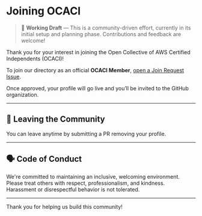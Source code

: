 # Joining OCACI

> 🚧 **Working Draft** — This is a community-driven effort, currently in its initial setup and planning phase. Contributions and feedback are welcome!

Thank you for your interest in joining the Open Collective of AWS Certified Independents (OCACI)!

To join our directory as an official **OCACI Member**, [open a Join Request Issue](https://github.com/ocaci/ocaci/issues/new?template=join-ocaci-iq.yml).

Once approved, your profile will go live and you’ll be invited to the GitHub organization.

---

## 📅 Leaving the Community

You can leave anytime by submitting a PR removing your profile.

---

## 🗣️ Code of Conduct

We're committed to maintaining an inclusive, welcoming environment. Please treat others with respect, professionalism, and kindness. Harassment or disrespectful behavior is not tolerated.

---

Thank you for helping us build this community!

